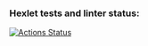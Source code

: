 ### Hexlet tests and linter status:
[![Actions Status](https://github.com/kekby/php-project-45/actions/workflows/hexlet-check.yml/badge.svg)](https://github.com/kekby/php-project-45/actions)